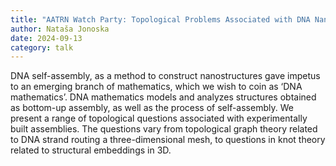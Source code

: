 ```yaml
---
title: "AATRN Watch Party: Topological Problems Associated with DNA Nanostructures"
author: Nataša Jonoska
date: 2024-09-13
category: talk
---
```

DNA self-assembly, as a method to construct nanostructures gave impetus to an emerging branch of mathematics, which we wish to coin as ‘DNA mathematics’. DNA mathematics models and analyzes structures obtained as bottom-up assembly, as well as the process of self-assembly. We present a range of topological questions associated with experimentally built assemblies. The questions vary from topological graph theory related to DNA strand routing a three-dimensional mesh, to questions in knot theory related to structural embeddings in 3D.
